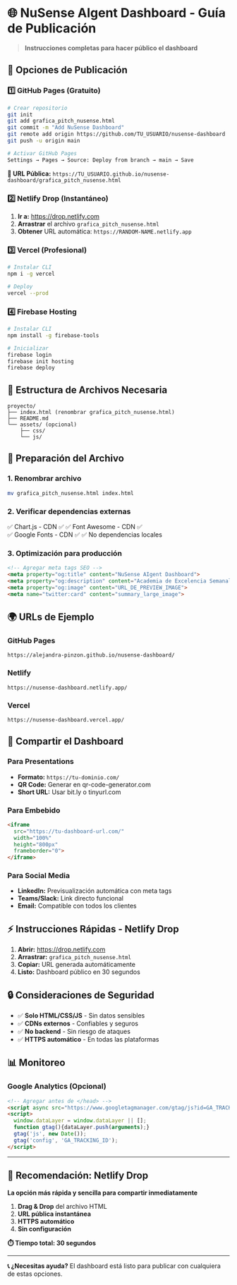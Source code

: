 # 🌐 NuSense AIgent Dashboard - Guía de Publicación

> **Instrucciones completas para hacer público el dashboard**

## 🚀 **Opciones de Publicación**

### 1️⃣ **GitHub Pages (Gratuito)**
```bash
# Crear repositorio
git init
git add grafica_pitch_nusense.html
git commit -m "Add NuSense Dashboard"
git remote add origin https://github.com/TU_USUARIO/nusense-dashboard
git push -u origin main

# Activar GitHub Pages
Settings → Pages → Source: Deploy from branch → main → Save
```

**📍 URL Pública:** `https://TU_USUARIO.github.io/nusense-dashboard/grafica_pitch_nusense.html`

### 2️⃣ **Netlify Drop (Instantáneo)**
1. **Ir a:** https://drop.netlify.com
2. **Arrastrar** el archivo `grafica_pitch_nusense.html`
3. **Obtener** URL automática: `https://RANDOM-NAME.netlify.app`

### 3️⃣ **Vercel (Profesional)**
```bash
# Instalar CLI
npm i -g vercel

# Deploy
vercel --prod
```

### 4️⃣ **Firebase Hosting**
```bash
# Instalar CLI
npm install -g firebase-tools

# Inicializar
firebase login
firebase init hosting
firebase deploy
```

## 📁 **Estructura de Archivos Necesaria**

```
proyecto/
├── index.html (renombrar grafica_pitch_nusense.html)
├── README.md
└── assets/ (opcional)
    ├── css/
    └── js/
```

## 🔧 **Preparación del Archivo**

### **1. Renombrar archivo**
```bash
mv grafica_pitch_nusense.html index.html
```

### **2. Verificar dependencias externas**
✅ Chart.js - CDN ✅
✅ Font Awesome - CDN ✅  
✅ Google Fonts - CDN ✅
✅ No dependencias locales

### **3. Optimización para producción**
```html
<!-- Agregar meta tags SEO -->
<meta property="og:title" content="NuSense AIgent Dashboard">
<meta property="og:description" content="Academia de Excelencia Semanal">
<meta property="og:image" content="URL_DE_PREVIEW_IMAGE">
<meta name="twitter:card" content="summary_large_image">
```

## 🌍 **URLs de Ejemplo**

### **GitHub Pages**
```
https://alejandra-pinzon.github.io/nusense-dashboard/
```

### **Netlify**
```
https://nusense-dashboard.netlify.app/
```

### **Vercel**  
```
https://nusense-dashboard.vercel.app/
```

## 📱 **Compartir el Dashboard**

### **Para Presentations**
- **Formato:** `https://tu-dominio.com/`
- **QR Code:** Generar en qr-code-generator.com
- **Short URL:** Usar bit.ly o tinyurl.com

### **Para Embebido**
```html
<iframe 
  src="https://tu-dashboard-url.com/" 
  width="100%" 
  height="800px" 
  frameborder="0">
</iframe>
```

### **Para Social Media**
- **LinkedIn:** Previsualización automática con meta tags
- **Teams/Slack:** Link directo funcional
- **Email:** Compatible con todos los clientes

## ⚡ **Instrucciones Rápidas - Netlify Drop**

1. **Abrir:** https://drop.netlify.com
2. **Arrastrar:** `grafica_pitch_nusense.html`
3. **Copiar:** URL generada automáticamente
4. **Listo:** Dashboard público en 30 segundos

## 🔒 **Consideraciones de Seguridad**

- ✅ **Solo HTML/CSS/JS** - Sin datos sensibles
- ✅ **CDNs externos** - Confiables y seguros
- ✅ **No backend** - Sin riesgo de ataques
- ✅ **HTTPS automático** - En todas las plataformas

## 📊 **Monitoreo**

### **Google Analytics (Opcional)**
```html
<!-- Agregar antes de </head> -->
<script async src="https://www.googletagmanager.com/gtag/js?id=GA_TRACKING_ID"></script>
<script>
  window.dataLayer = window.dataLayer || [];
  function gtag(){dataLayer.push(arguments);}
  gtag('js', new Date());
  gtag('config', 'GA_TRACKING_ID');
</script>
```

---

## 🎯 **Recomendación: Netlify Drop**
**La opción más rápida y sencilla para compartir inmediatamente**

1. **Drag & Drop** del archivo HTML
2. **URL pública instantánea**  
3. **HTTPS automático**
4. **Sin configuración**

**⏱️ Tiempo total: 30 segundos**

---

**📞 ¿Necesitas ayuda?** El dashboard está listo para publicar con cualquiera de estas opciones.
